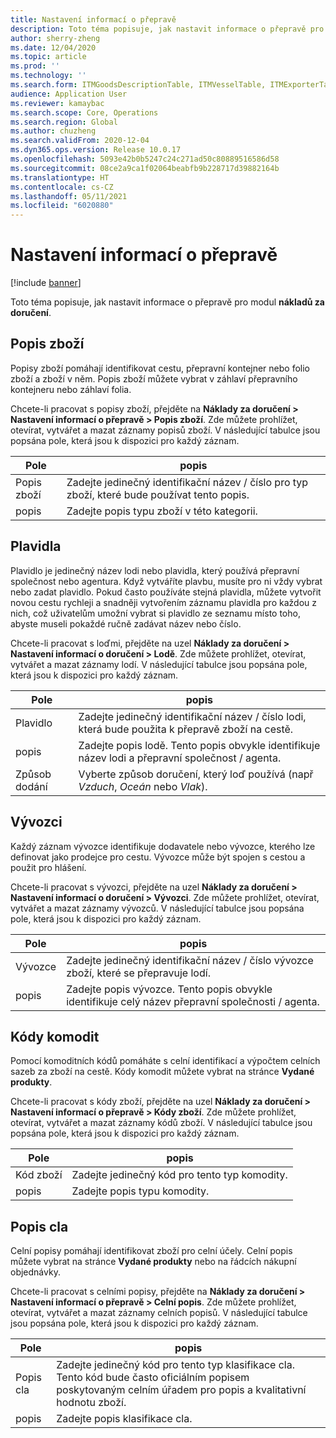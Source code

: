 ```yaml
---
title: Nastavení informací o přepravě
description: Toto téma popisuje, jak nastavit informace o přepravě pro modul nákladů za doručení.
author: sherry-zheng
ms.date: 12/04/2020
ms.topic: article
ms.prod: ''
ms.technology: ''
ms.search.form: ITMGoodsDescriptionTable, ITMVesselTable, ITMExporterTable, ITMCommodityCodeTable, ITMCustomsDescription
audience: Application User
ms.reviewer: kamaybac
ms.search.scope: Core, Operations
ms.search.region: Global
ms.author: chuzheng
ms.search.validFrom: 2020-12-04
ms.dyn365.ops.version: Release 10.0.17
ms.openlocfilehash: 5093e42b0b5247c24c271ad50c80889516586d58
ms.sourcegitcommit: 08ce2a9ca1f02064beabfb9b228717d39882164b
ms.translationtype: HT
ms.contentlocale: cs-CZ
ms.lasthandoff: 05/11/2021
ms.locfileid: "6020880"
---
```

# <a name="shipping-information-setup"></a>Nastavení informací o přepravě

[!include [banner](../../includes/banner.md)]

Toto téma popisuje, jak nastavit informace o přepravě pro modul **nákladů za doručení**.

## <a name="description-of-goods"></a><a name="description-of-goods"></a>Popis zboží

Popisy zboží pomáhají identifikovat cestu, přepravní kontejner nebo folio zboží a zboží v něm. Popis zboží můžete vybrat v záhlaví přepravního kontejneru nebo záhlaví folia.

Chcete-li pracovat s popisy zboží, přejděte na **Náklady za doručení \> Nastavení informací o přepravě \> Popis zboží**. Zde můžete prohlížet, otevírat, vytvářet a mazat záznamy popisů zboží. V následující tabulce jsou popsána pole, která jsou k dispozici pro každý záznam.

| Pole | popis |
|---|---|
| Popis zboží | Zadejte jedinečný identifikační název / číslo pro typ zboží, které bude používat tento popis. |
| popis | Zadejte popis typu zboží v této kategorii. |

## <a name="vessels"></a><a name="vessels"></a>Plavidla

Plavidlo je jedinečný název lodi nebo plavidla, který používá přepravní společnost nebo agentura. Když vytváříte plavbu, musíte pro ni vždy vybrat nebo zadat plavidlo. Pokud často používáte stejná plavidla, můžete vytvořit novou cestu rychleji a snadněji vytvořením záznamu plavidla pro každou z nich, což uživatelům umožní vybrat si plavidlo ze seznamu místo toho, abyste museli pokaždé ručně zadávat název nebo číslo.

Chcete-li pracovat s loďmi, přejděte na uzel **Náklady za doručení \> Nastavení informací o doručení \> Lodě**. Zde můžete prohlížet, otevírat, vytvářet a mazat záznamy lodí. V následující tabulce jsou popsána pole, která jsou k dispozici pro každý záznam.

| Pole | popis |
|---|---|
| Plavidlo | Zadejte jedinečný identifikační název / číslo lodi, která bude použita k přepravě zboží na cestě. |
| popis | Zadejte popis lodě. Tento popis obvykle identifikuje název lodi a přepravní společnost / agenta. |
| Způsob dodání | Vyberte způsob doručení, který loď používá (např _Vzduch_, _Oceán_ nebo _Vlak_). |

## <a name="exporters"></a>Vývozci

Každý záznam vývozce identifikuje dodavatele nebo vývozce, kterého lze definovat jako prodejce pro cestu. Vývozce může být spojen s cestou a použit pro hlášení.

Chcete-li pracovat s vývozci, přejděte na uzel **Náklady za doručení \> Nastavení informací o doručení \> Vývozci**. Zde můžete prohlížet, otevírat, vytvářet a mazat záznamy vývozců. V následující tabulce jsou popsána pole, která jsou k dispozici pro každý záznam.

| Pole | popis |
|---|---|
| Vývozce | Zadejte jedinečný identifikační název / číslo vývozce zboží, které se přepravuje lodí. |
| popis | Zadejte popis vývozce. Tento popis obvykle identifikuje celý název přepravní společnosti / agenta. |

## <a name="commodity-codes"></a>Kódy komodit

Pomocí komoditních kódů pomáháte s celní identifikací a výpočtem celních sazeb za zboží na cestě. Kódy komodit můžete vybrat na stránce **Vydané produkty**.

Chcete-li pracovat s kódy zboží, přejděte na uzel **Náklady za doručení \> Nastavení informací o přepravě \> Kódy zboží**. Zde můžete prohlížet, otevírat, vytvářet a mazat záznamy kódů zboží. V následující tabulce jsou popsána pole, která jsou k dispozici pro každý záznam.

| Pole | popis |
|---|---|
| Kód zboží | Zadejte jedinečný kód pro tento typ komodity. |
| popis | Zadejte popis typu komodity. |

## <a name="customs-description"></a>Popis cla

Celní popisy pomáhají identifikovat zboží pro celní účely. Celní popis můžete vybrat na stránce **Vydané produkty** nebo na řádcích nákupní objednávky.

Chcete-li pracovat s celními popisy, přejděte na **Náklady za doručení \> Nastavení informací o přepravě \> Celní popis**. Zde můžete prohlížet, otevírat, vytvářet a mazat záznamy celních popisů. V následující tabulce jsou popsána pole, která jsou k dispozici pro každý záznam.

| Pole | popis |
|---|---|
| Popis cla | Zadejte jedinečný kód pro tento typ klasifikace cla. Tento kód bude často oficiálním popisem poskytovaným celním úřadem pro popis a kvalitativní hodnotu zboží. |
| popis | Zadejte popis klasifikace cla. |
